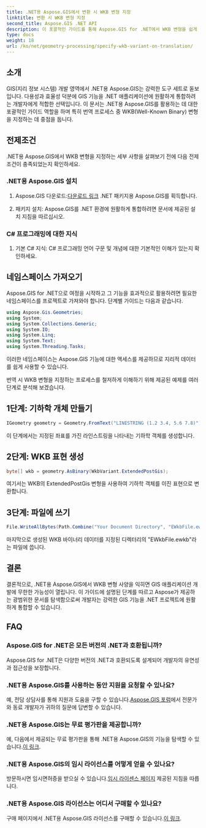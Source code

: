 ```yaml
---
title: .NET용 Aspose.GIS에서 변환 시 WKB 변형 지정
linktitle: 변환 시 WKB 변형 지정
second_title: Aspose.GIS .NET API
description: 이 포괄적인 가이드를 통해 Aspose.GIS for .NET에서 WKB 변형을 쉽게 지정하는 방법을 알아보세요. GIS 개발 기술을 향상시키세요.
type: docs
weight: 18
url: /ko/net/geometry-processing/specify-wkb-variant-on-translation/
---
```

## 소개
GIS(지리 정보 시스템) 개발 영역에서 .NET용 Aspose.GIS는 강력한 도구 세트로 돋보입니다. 다용성과 효율성 덕분에 GIS 기능을 .NET 애플리케이션에 원활하게 통합하려는 개발자에게 적합한 선택입니다. 이 문서는 .NET용 Aspose.GIS를 활용하는 데 대한 포괄적인 가이드 역할을 하며 특히 번역 프로세스 중 WKB(Well-Known Binary) 변형을 지정하는 데 중점을 둡니다.
## 전제조건
.NET용 Aspose.GIS에서 WKB 변형을 지정하는 세부 사항을 살펴보기 전에 다음 전제 조건이 충족되었는지 확인하세요.
### .NET용 Aspose.GIS 설치
1. Aspose.GIS 다운로드:[다운로드 링크](https://releases.aspose.com/gis/net/) .NET 패키지용 Aspose.GIS를 획득합니다.
   
2. 패키지 설치: Aspose.GIS를 .NET 환경에 원활하게 통합하려면 문서에 제공된 설치 지침을 따르십시오.
### C# 프로그래밍에 대한 지식
1. 기본 C# 지식: C# 프로그래밍 언어 구문 및 개념에 대한 기본적인 이해가 있는지 확인하세요.

## 네임스페이스 가져오기
Aspose.GIS for .NET으로 여정을 시작하고 그 기능을 효과적으로 활용하려면 필요한 네임스페이스를 프로젝트로 가져와야 합니다. 단계별 가이드는 다음과 같습니다.

```csharp
using Aspose.Gis.Geometries;
using System;
using System.Collections.Generic;
using System.IO;
using System.Linq;
using System.Text;
using System.Threading.Tasks;
```
이러한 네임스페이스는 Aspose.GIS 기능에 대한 액세스를 제공하므로 지리적 데이터를 쉽게 사용할 수 있습니다.

번역 시 WKB 변형을 지정하는 프로세스를 철저하게 이해하기 위해 제공된 예제를 여러 단계로 분석해 보겠습니다.
## 1단계: 기하학 개체 만들기
```csharp
IGeometry geometry = Geometry.FromText("LINESTRING (1.2 3.4, 5.6 7.8)");
```
이 단계에서는 지정된 좌표를 가진 라인스트링을 나타내는 기하학 객체를 생성합니다.
## 2단계: WKB 표현 생성
```csharp
byte[] wkb = geometry.AsBinary(WkbVariant.ExtendedPostGis);
```
여기서는 WKB의 ExtendedPostGis 변형을 사용하여 기하학 객체를 이진 표현으로 변환합니다.
## 3단계: 파일에 쓰기
```csharp
File.WriteAllBytes(Path.Combine("Your Document Directory", "EWkbFile.ewkb"), wkb);
```
마지막으로 생성된 WKB 바이너리 데이터를 지정된 디렉터리의 "EWkbFile.ewkb"라는 파일에 씁니다.

## 결론
결론적으로, .NET용 Aspose.GIS에서 WKB 변형 사양을 익히면 GIS 애플리케이션 개발에 무한한 가능성이 열립니다. 이 가이드에 설명된 단계를 따르고 Aspose가 제공하는 광범위한 문서를 탐색함으로써 개발자는 강력한 GIS 기능을 .NET 프로젝트에 원활하게 통합할 수 있습니다.
## FAQ
### Aspose.GIS for .NET은 모든 버전의 .NET과 호환됩니까?
Aspose.GIS for .NET은 다양한 버전의 .NET과 호환되도록 설계되어 개발자의 유연성과 접근성을 보장합니다.
### .NET용 Aspose.GIS를 사용하는 동안 지원을 요청할 수 있나요?
 예, 전담 상담사를 통해 지원과 도움을 구할 수 있습니다.[Aspose.GIS 포럼](https://forum.aspose.com/c/gis/33)에서 전문가와 동료 개발자가 귀하의 질문에 답변할 수 있습니다.
### .NET용 Aspose.GIS는 무료 평가판을 제공합니까?
 예, 다음에서 제공되는 무료 평가판을 통해 .NET용 Aspose.GIS의 기능을 탐색할 수 있습니다.[이 링크](https://releases.aspose.com/).
### .NET용 Aspose.GIS의 임시 라이선스를 어떻게 얻을 수 있나요?
 방문하시면 임시면허증을 받으실 수 있습니다.[임시 라이센스 페이지](https://purchase.aspose.com/temporary-license/) 제공된 지침을 따릅니다.
### .NET용 Aspose.GIS 라이선스는 어디서 구매할 수 있나요?
 구매 페이지에서 .NET용 Aspose.GIS 라이선스를 구매할 수 있습니다.[이 링크](https://purchase.aspose.com/buy).